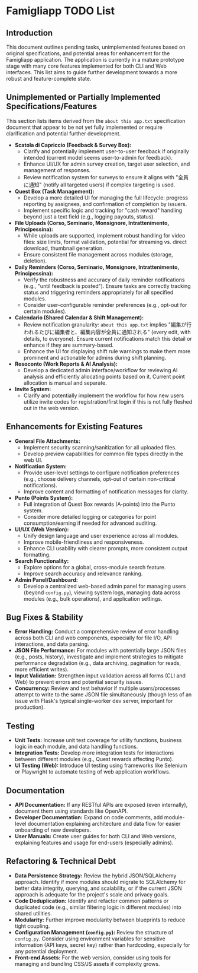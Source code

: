 # Famigliapp TODO List

## Introduction

This document outlines pending tasks, unimplemented features based on original specifications, and potential areas for enhancement for the Famigliapp application. The application is currently in a mature prototype stage with many core features implemented for both CLI and Web interfaces. This list aims to guide further development towards a more robust and feature-complete state.

## Unimplemented or Partially Implemented Specifications/Features

This section lists items derived from the `about this app.txt` specification document that appear to be not yet fully implemented or require clarification and potential further development.

*   **Scatola di Capriccio (Feedback & Survey Box):**
    *   Clarify and potentially implement user-to-user feedback if originally intended (current model seems user-to-admin for feedback).
    *   Enhance UI/UX for admin survey creation, target user selection, and management of responses.
    *   Review notification system for surveys to ensure it aligns with "全員に通知" (notify all targeted users) if complex targeting is used.
*   **Quest Box (Task Management):**
    *   Develop a more detailed UI for managing the full lifecycle: progress reporting by assignees, and confirmation of completion by issuers.
    *   Implement specific logic and tracking for "cash reward" handling beyond just a text field (e.g., logging payouts, status).
*   **File Uploads (Corso, Seminario, Monsignore, Intrattenimento, Principessina):**
    *   While uploads are supported, implement robust handling for video files: size limits, format validation, potential for streaming vs. direct download, thumbnail generation.
    *   Ensure consistent file management across modules (storage, deletion).
*   **Daily Reminders (Corso, Seminario, Monsignore, Intrattenimento, Principessina):**
    *   Verify the robustness and accuracy of daily reminder notifications (e.g., "until feedback is posted"). Ensure tasks are correctly tracking status and triggering reminders appropriately for all specified modules.
    *   Consider user-configurable reminder preferences (e.g., opt-out for certain modules).
*   **Calendario (Shared Calendar & Shift Management):**
    *   Review notification granularity: `about this app.txt` implies "編集が行われるたびに編集者と、編集内容が全員に通知される" (every edit, with details, to everyone). Ensure current notifications match this detail or enhance if they are summary-based.
    *   Enhance the UI for displaying shift rule warnings to make them more prominent and actionable for admins during shift planning.
*   **Resoconto (Work Reports & AI Analysis):**
    *   Develop a dedicated admin interface/workflow for reviewing AI analysis and efficiently allocating points based on it. Current point allocation is manual and separate.
*   **Invite System:**
    *   Clarify and potentially implement the workflow for how new users utilize invite codes for registration/first login if this is not fully fleshed out in the web version.

## Enhancements for Existing Features

*   **General File Attachments:**
    *   Implement security scanning/sanitization for all uploaded files.
    *   Develop preview capabilities for common file types directly in the web UI.
*   **Notification System:**
    *   Provide user-level settings to configure notification preferences (e.g., choose delivery channels, opt-out of certain non-critical notifications).
    *   Improve content and formatting of notification messages for clarity.
*   **Punto (Points System):**
    *   Full integration of Quest Box rewards (A-points) into the Punto system.
    *   Consider more detailed logging or categories for point consumption/earning if needed for advanced auditing.
*   **UI/UX (Web Version):**
    *   Unify design language and user experience across all modules.
    *   Improve mobile-friendliness and responsiveness.
    *   Enhance CLI usability with clearer prompts, more consistent output formatting.
*   **Search Functionality:**
    *   Explore options for a global, cross-module search feature.
    *   Improve search accuracy and relevance ranking.
*   **Admin Panel/Dashboard:**
    *   Develop a centralized web-based admin panel for managing users (beyond `config.py`), viewing system logs, managing data across modules (e.g., bulk operations), and application settings.

## Bug Fixes & Stability

*   **Error Handling:** Conduct a comprehensive review of error handling across both CLI and web components, especially for file I/O, API interactions, and data parsing.
*   **JSON File Performance:** For modules with potentially large JSON files (e.g., posts, history), investigate and implement strategies to mitigate performance degradation (e.g., data archiving, pagination for reads, more efficient writes).
*   **Input Validation:** Strengthen input validation across all forms (CLI and Web) to prevent errors and potential security issues.
*   **Concurrency:** Review and test behavior if multiple users/processes attempt to write to the same JSON file simultaneously (though less of an issue with Flask's typical single-worker dev server, important for production).

## Testing

*   **Unit Tests:** Increase unit test coverage for utility functions, business logic in each module, and data handling functions.
*   **Integration Tests:** Develop more integration tests for interactions between different modules (e.g., Quest rewards affecting Punto).
*   **UI Testing (Web):** Introduce UI testing using frameworks like Selenium or Playwright to automate testing of web application workflows.

## Documentation

*   **API Documentation:** If any RESTful APIs are exposed (even internally), document them using standards like OpenAPI.
*   **Developer Documentation:** Expand on code comments, add module-level documentation explaining architecture and data flow for easier onboarding of new developers.
*   **User Manuals:** Create user guides for both CLI and Web versions, explaining features and usage for end-users (especially admins).

## Refactoring & Technical Debt

*   **Data Persistence Strategy:** Review the hybrid JSON/SQLAlchemy approach. Identify if more modules should migrate to SQLAlchemy for better data integrity, querying, and scalability, or if the current JSON approach is adequate for the project's scale and privacy goals.
*   **Code Deduplication:** Identify and refactor common patterns or duplicated code (e.g., similar filtering logic in different modules) into shared utilities.
*   **Modularity:** Further improve modularity between blueprints to reduce tight coupling.
*   **Configuration Management (`config.py`):** Review the structure of `config.py`. Consider using environment variables for sensitive information (API keys, secret key) rather than hardcoding, especially for any potential deployment.
*   **Front-end Assets:** For the web version, consider using tools for managing and bundling CSS/JS assets if complexity grows.
